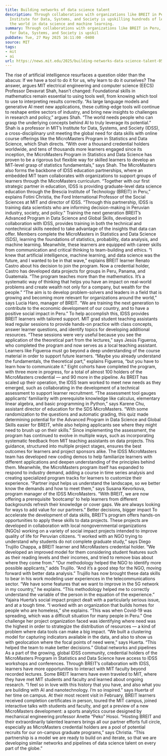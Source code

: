 ```yaml
---
title: Building networks of data science talent
description: Through collaborations with organizations like BREIT in Peru, the MIT
  Institute for Data, Systems, and Society is upskilling hundreds of learners around
  the world in data science and machine learning.
summary: Through collaborations with organizations like BREIT in Peru, the MIT Institute
  for Data, Systems, and Society is upskil
pubDate: Tue, 27 May 2025 16:11:00 -0400
source: MIT
tags:
- mit
- ai
url: https://news.mit.edu/2025/building-networks-data-science-talent-0527
---
```


The rise of artificial intelligence resurfaces a question older than the abacus: If we have a tool to do it for us, why learn to do it ourselves?
The answer, argues MIT electrical engineering and computer science (EECS) Professor Devavrat Shah, hasn’t changed: Foundational skills in mathematics remain essential to using tools well, from knowing which tool to use to interpreting results correctly.
“As large language models and generative AI meet new applications, these cutting-edge tools will continue to reshape entire sectors of industry, and bring new insights to challenges in research and policy,” argues Shah. “The world needs people who can grasp the underlying concepts behind AI to truly leverage its potential.”
Shah is a professor in MIT’s Institute for Data, Systems, and Society (IDSS), a cross-disciplinary unit meeting the global need for data skills with online course offerings like the MicroMasters Program in Statistics and Data Science, which Shah directs.
“With over a thousand credential holders worldwide, and tens of thousands more learners engaged since its inception, the MicroMasters Program in Statistics and Data Science has proven to be a rigorous but flexible way for skilled learners to develop an MIT-level grasp of statistics fundamentals,” says Shah.
The MicroMasters also forms the backbone of IDSS education partnerships, where an embedded MIT team collaborates with organizations to support groups of learners through the MicroMasters curriculum.
“Together with our first strategic partner in education, IDSS is providing graduate-level data science education through the Brescia Institute of Technology (BREIT) in Peru,” explains Fotini Christia, the Ford International Professor of the Social Sciences at MIT and director of IDSS. “Through this partnership, IDSS is training data scientists who are informing decision-making in Peruvian industry, society, and policy.”
Training the next generation
BREIT’s Advanced Program in Data Science and Global Skills, developed in collaboration with IDSS, provides training in both the technical and nontechnical skills needed to take advantage of the insights that data can offer. Members complete the MicroMasters in Statistics and Data Science (SDS), learning the foundations of statistics, probability, data analysis, and machine learning. Meanwhile, these learners are equipped with career skills from communication and critical thinking to team-building and ethics.
“I knew that artificial intelligence, machine learning, and data science was the future, and I wanted to be in that wave,” explains BREIT learner Renato Castro about his decision to join the program. Now a credential holder, Castro has developed data projects for groups in Peru, Panama, and Guatemala. “The program teaches more than the mathematics. It’s a systematic way of thinking that helps you have an impact on real-world problems and create wealth not only for a company, but wealth for the people.”
“The aim is to develop problem-solvers and leaders in a field that is growing and becoming more relevant for organizations around the world,” says Lucia Haro, manager of BREIT. “We are training the next generation to contribute to the economic development of our country, and to have a positive social impact in Peru.”
To help accomplish this, IDSS provides BREIT learners with tailored support. MIT grad student teaching assistants lead regular sessions to provide hands-on practice with class concepts, answer learner questions, and identify topics for developing additional resources.
“These sessions were very useful because you see the application of the theoretical part from the lectures,” says Jesús Figueroa, who completed the program and now serves as a local teaching assistant. Learners like Figueroa must go beyond a deep understanding of the course material in order to support future learners.
“Maybe you already understand the fundamentals, the theoretical part,” explains Figueroa, “but you have to learn how to communicate it.”
Eight cohorts have completed the program, with three more in progress, for a total of almost 100 holders of the MicroMasters credential — and 90 more in the pipeline. As BREIT has scaled up their operation, the IDSS team worked to meet new needs as they emerged, such as collaborating in the development of a technical assessment to support learner recruitment.
“The assessment tool gauges applicants’ familiarity with prerequisite knowledge like calculus, elementary linear algebra, and basic programming in Python,” says Karene Chu, assistant director of education for the SDS MicroMasters. “With some randomization to the questions and automatic grading, this quiz made determining potential for the Advanced Program in Data Science and Global Skills easier for BREIT, while also helping applicants see where they might need to brush up on their skills.”
Since implementing the assessment, the program has continued to evolve in multiple ways, such as incorporating systematic feedback from MIT teaching assistants on data projects. This guidance, structured into multiple project stages, ensures the best outcomes for learners and project sponsors alike. The IDSS MicroMasters team has developed new coding demos to help familiarize learners with different applications and deepen understanding of the principles behind them. Meanwhile, the MicroMasters program itself has expanded to respond to industry demand, adding a course in time series analysis and creating specialized program tracks for learners to customize their experience.
“Partner input helps us understand the landscape, so we better know the demands and how to meet them,” says Susana Kevorkova, program manager of the IDSS MicroMasters. “With BREIT, we are now offering a prerequisite ‘bootcamp’ to help learners from different backgrounds refresh their knowledge or cover gaps. We are always looking for ways to add value for our partners.”
Better decisions, bigger impact
To accelerate the development of data skills, BREIT’s program offers hands-on opportunities to apply these skills to data projects. These projects are developed in collaboration with local nongovernmental organizations (NGOs) working on a variety of social impact projects intended to improve quality of life for Peruvian citizens.
“I worked with an NGO trying to understand why students do not complete graduate study,” says Diego Trujillo Chappa, a BREIT learner and MicroMasters credential holder. “We developed an improved model for them considering student features such as their reading levels and their incomes, and tried to remove bias about where they come from.”
“Our methodology helped the NGO to identify more possible applicants,” adds Trujillo. “And it’s a good step for the NGO, moving forward with better data analysis.”
Trujillo has now brought these data skills to bear in his work modeling user experiences in the telecommunications sector. “We have some features that we want to improve in the 5G network in my country,” he explains. “This methodology helped me to correctly understand the variable of the person in the equation of the experience.”
Yajaira Huerta’s social impact project dealt with a particularly serious issue, and at a tough time. “I worked with an organization that builds homes for people who are homeless,” she explains. “This was when Covid-19 was spreading, which was a difficult situation for many people in Peru.”
One challenge her project organization faced was identifying where need was the highest in order to strategize the distribution of resources — a kind of problem where data tools can make a big impact. “We built a clustering model for capturing indicators available in the data, and also to show us with geolocation where the focal points of need were,” says Huerta. “This helped the team to make better decisions.”
Global networks and pipelines
As a part of the growing, global IDSS community, credential holders of the MicroMasters Program in Statistics and Data Science have access to IDSS workshops and conferences. Through BREIT’s collaboration with IDSS, learners have more opportunities to interact with MIT faculty beyond recorded lectures. Some BREIT learners have even traveled to MIT, where they have met MIT students and faculty and learned about ongoing research.
“I feel so in love with this history that you have, and also what you are building with AI and nanotechnology. I’m so inspired.” says Huerta of her time on campus.
At their most recent visit in February, BREIT learners received completion certificates in person, toured the MIT campus, joined interactive talks with students and faculty, and got a preview of a new MicroMasters development: a sports analytics course designed by mechanical engineering professor Anette “Peko” Hosoi.
“Hosting BREIT and their extraordinarily talented learners brings all our partner efforts full circle, especially as MicroMasters credential holders are a pool of potential recruits for our on-campus graduate programs,” says Christia. “This partnership is a model we are ready to build on and iterate, so that we are developing similar networks and pipelines of data science talent on every part of the globe.”